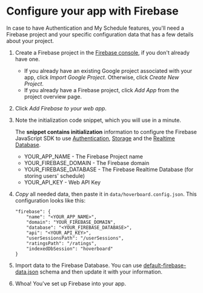 # Configure your app with Firebase

In case to have Authentication and My Schedule features, you'll need a Firebase project and your specific configuration data that has a few details about your project.

1. Create a Firebase project in the [Firebase console](https://console.firebase.google.com/), if you don't already have one.

	- If you already have an existing Google project associated with your app, click *Import Google Project*. Otherwise, click *Create New Project*.
	- If you already have a Firebase project, click *Add App* from the project overview page.

2. Click *Add Firebase to your web app*.
3. Note the initialization code snippet, which you will use in a minute.

	The **snippet contains initialization** information to configure the Firebase JavaScript SDK to use [Authentication](https://firebase.google.com/docs/auth/), [Storage](https://firebase.google.com/docs/storage/) and the [Realtime Database](https://firebase.google.com/docs/database/). 

	- YOUR_APP_NAME - The Firebase Project name
	- YOUR_FIREBASE_DOMAIN - The Firebase domain
	- YOUR_FIREBASE_DATABASE - The Firebase Realtime Database (for storing users' schedule)
	- YOUR_API_KEY - Web API Key

4. *Copy* all needed data, then paste it in `data/hoverboard.config.json`. This configuration looks like this:

	```
	"firebase": {
		"name": "<YOUR_APP_NAME>",
		"domain": "YOUR_FIREBASE_DOMAIN",
		"database": "<YOUR_FIREBASE_DATABASE>",
		"api": "<YOUR_API_KEY>",
		"userSessionsPath": "/userSessions",
		"ratingsPath": "/ratings",
		"indexedDbSession": "hoverboard"
	}
	```
	
5. Import data to the Firebase Database. You can use [default-firebase-data.json](https://github.com/gdg-x/hoverboard/blob/master/docs/default-firebase-data.json) schema and then update it with your information.

6. Whoa! You've set up Firebase into your app.

